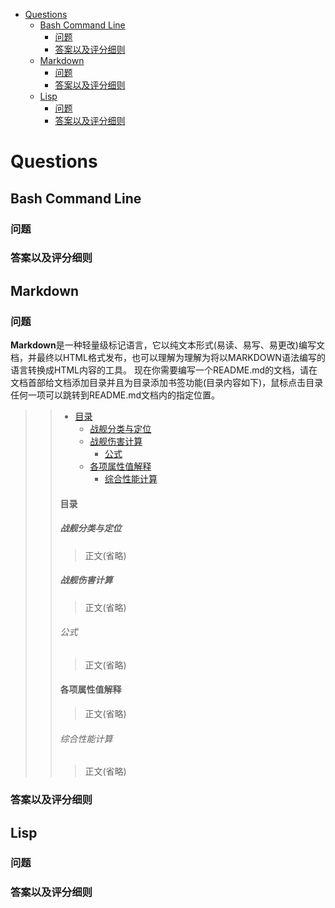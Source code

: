 * <a href="#1">Questions</a>
    * <a href="#1.1">Bash Command Line</a>
        * <a href="#1.1.1">问题</a>
        * <a href="#1.1.2">答案以及评分细则</a>
    * <a href="#1.2">Markdown</a>
        * <a href="#1.2.1">问题</a>
        * <a href="#1.2.2">答案以及评分细则</a>
    * <a href="#1.3">Lisp</a>
        * <a href="#1.3.1">问题</a>
        * <a href="#1.3.2">答案以及评分细则</a>

# <p id="1">Questions</p>

## <p id="1.1">Bash Command Line</p>

### <p id="1.1.1">问题</p>

### <p id="1.1.2">答案以及评分细则</p>

## <p id="1.2">Markdown</p>

### <p id="1.2.1">问题</p>

**Markdown**是一种轻量级标记语言，它以纯文本形式(易读、易写、易更改)编写文档，并最终以HTML格式发布，也可以理解为理解为将以MARKDOWN语法编写的语言转换成HTML内容的工具。
现在你需要编写一个README.md的文档，请在文档首部给文档添加目录并且为目录添加书签功能(目录内容如下)，鼠标点击目录任何一项可以跳转到README.md文档内的指定位置。

>> * <a href="#2">目录</a>
>>     * <a href="#2.1">战舰分类与定位</a>
>>     * <a href="#2.2">战舰伤害计算</a>
>>         * <a href="#2.2.1">公式</a>
>>     * <a href="#2.3">各项属性值解释</a>
>>         * <a href="#2.3.1">综合性能计算</a>
>> 
>> #### <p id="2">目录</p>
>> ##### <p id="2.1">战舰分类与定位</p>
>> 
>> > 正文(省略)
>> 
>> ##### <p id="2.2">战舰伤害计算</p>
>> 
>> > 正文(省略)
>> 
>> ###### <p id="2.2.1">公式</p>
>> 
>> > 正文(省略)
>> 
>> #### <p id="2.3">各项属性值解释</p>
>> 
>> > 正文(省略)
>> 
>> ###### <p id="2.3.1">综合性能计算</p>
>> 
>> > 正文(省略)

### <p id="1.2,2">答案以及评分细则</p>

## <p id="1.3">Lisp</p>

### <p id="1.3.1">问题</p>

### <p id="1.3.2">答案以及评分细则</p>
